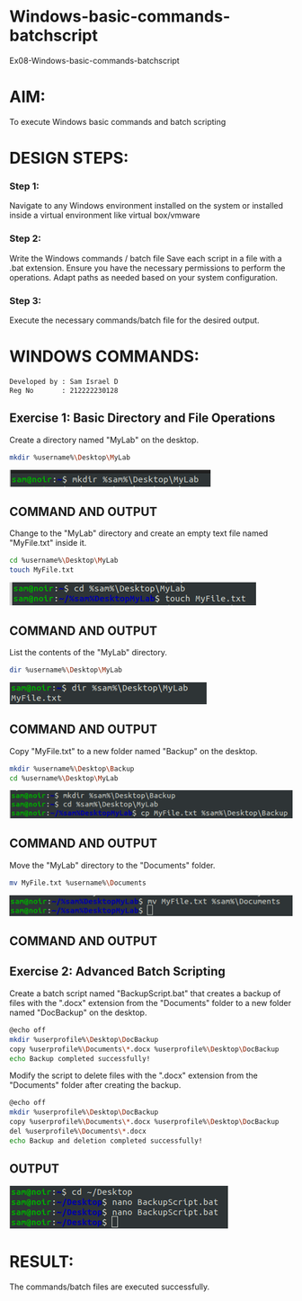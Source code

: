 # Windows-basic-commands-batchscript
Ex08-Windows-basic-commands-batchscript

# AIM:
To execute Windows basic commands and batch scripting

# DESIGN STEPS:

### Step 1:

Navigate to any Windows environment installed on the system or installed inside a virtual environment like virtual box/vmware 

### Step 2:

Write the Windows commands / batch file
Save each script in a file with a .bat extension.
Ensure you have the necessary permissions to perform the operations.
Adapt paths as needed based on your system configuration.
### Step 3:

Execute the necessary commands/batch file for the desired output. 




# WINDOWS COMMANDS:
```
Developed by : Sam Israel D
Reg No       : 212222230128
```
## Exercise 1: Basic Directory and File Operations
Create a directory named "MyLab" on the desktop.
```bash
mkdir %username%\Desktop\MyLab
```
![image](./images/s1.png)
## COMMAND AND OUTPUT

Change to the "MyLab" directory and create an empty text file named "MyFile.txt" inside it.
```bash
cd %username%\Desktop\MyLab 
touch MyFile.txt
```
![image](./images/s2.png)

## COMMAND AND OUTPUT

List the contents of the "MyLab" directory.
```bash
dir %username%\Desktop\MyLab
```
![image](./images/s3.png)

## COMMAND AND OUTPUT

Copy "MyFile.txt" to a new folder named "Backup" on the desktop.
```bash
mkdir %username%\Desktop\Backup
cd %username%\Desktop\MyLab
```
![image](./images/s4.png)

## COMMAND AND OUTPUT

Move the "MyLab" directory to the "Documents" folder.
```bash
mv MyFile.txt %username%\Documents
```

![image](./images/s5.png)

## COMMAND AND OUTPUT


## Exercise 2: Advanced Batch Scripting
Create a batch script named "BackupScript.bat" that creates a backup of files with the ".docx" extension from the "Documents" folder to a new folder named "DocBackup" on the desktop.


```bash
@echo off
mkdir %userprofile%\Desktop\DocBackup
copy %userprofile%\Documents\*.docx %userprofile%\Desktop\DocBackup
echo Backup completed successfully!
```

Modify the script to delete files with the ".docx" extension from the "Documents" folder after creating the backup.
```bash
@echo off
mkdir %userprofile%\Desktop\DocBackup
copy %userprofile%\Documents\*.docx %userprofile%\Desktop\DocBackup
del %userprofile%\Documents\*.docx
echo Backup and deletion completed successfully!
```



## OUTPUT

![images](./images/s6.png)



# RESULT:
The commands/batch files are executed successfully.


